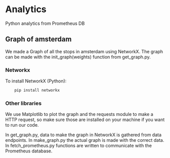 # Analytics
Python analytics from Prometheus DB


## Graph of amsterdam
We made a Graph of all the stops in amsterdam using NetworkX. The graph can be made with the init_graph(weights) function from get_graph.py.

### Networkx
To install NetworkX (Python):
```bash
    pip install networkx
```

### Other libraries
We use Matplotlib to plot the graph and the requests module to make a HTTP request, so make sure those are installed on your machine if you want to run our code.


In get_graph.py, data to make the graph in NetworkX is gathered from data endpoints. In make_graph.py the actual graph is made with the correct data. In fetch_prometheus.py functions are written to communicate with the Prometheus database.
